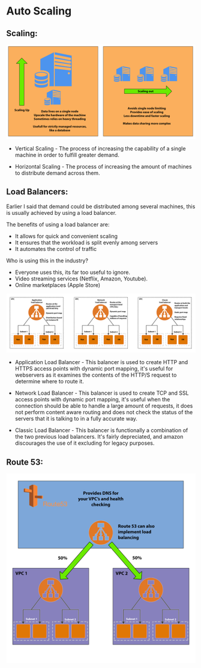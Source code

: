 # Auto Scaling
## Scaling:  
![Scaling Image](https://github.com/Benoniy/eng84_auto_scaling/blob/main/images/scaling.png)  


* Vertical Scaling - The process of increasing the capability of a single machine in order to fulfill greater 
  demand.  
  

* Horizontal Scaling - The process of increasing the amount of machines to distribute demand across them.  


## Load Balancers:  
Earlier I said that demand could be distributed among several machines, this is usually achieved by using a load 
balancer.  


The benefits of using a load balancer are:  
* It allows for quick and convenient scaling  
* It ensures that the workload is split evenly among servers  
* It automates the control of traffic  


Who is using this in the industry?
* Everyone uses this, its far too useful to ignore.
* Video streaming services (Netflix, Amazon, Youtube).
* Online marketplaces (Apple Store)


![Scaling Image](https://github.com/Benoniy/eng84_auto_scaling/blob/main/images/load_balancers.png)


* Application Load Balancer - This balancer is used to create HTTP and HTTPS access points with dynamic port mapping,
  it's useful for webservers as it examines the contents of the HTTP/S request to determine where to route it.


* Network Load Balancer - This balancer is used to create TCP and SSL access points with dynamic port mapping, it's 
  useful when the connection should be able to handle a large amount of requests, it does not perform content aware 
  routing and does not check the status of the servers that it is talking to in a fully accurate way.


* Classic Load Balancer - This balancer is functionally a combination of the two previous load balancers. It's fairly 
  depreciated, and amazon discourages the use of it excluding for legacy purposes.  
  

## Route 53:  
![Scaling Image](https://github.com/Benoniy/eng84_auto_scaling/blob/main/images/route53.png)
